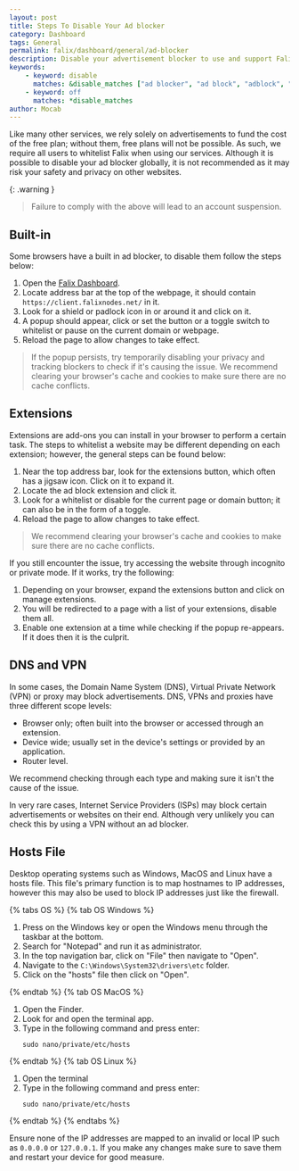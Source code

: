 ```yaml
---
layout: post
title: Steps To Disable Your Ad blocker
category: Dashboard
tags: General
permalink: falix/dashboard/general/ad-blocker
description: Disable your advertisement blocker to use and support Falix.
keywords:
    - keyword: disable
      matches: &disable_matches ["ad blocker", "ad block", "adblock", "adblocker"]
    - keyword: off
      matches: *disable_matches
author: Mocab
---
```


Like many other services, we rely solely on advertisements to fund the cost of the free plan; without them, free plans will not be possible. As such, we require all users to whitelist Falix when using our services. Although it is possible to disable your ad blocker globally, it is not recommended as it may risk your safety and privacy on other websites.

{: .warning }

> Failure to comply with the above will lead to an account suspension.

## Built-in

Some browsers have a built in ad blocker, to disable them follow the steps below:

1. Open the [Falix Dashboard](https://client.falixnodes.net/).
2. Locate address bar at the top of the webpage, it should contain `https://client.falixnodes.net/` in it.
3. Look for a shield or padlock icon in or around it and click on it.
4. A popup should appear, click or set the button or a toggle switch to whitelist or pause on the current domain or webpage.
5. Reload the page to allow changes to take effect.

> If the popup persists, try temporarily disabling your privacy and tracking blockers to check if it's causing the issue.
> We recommend clearing your browser's cache and cookies to make sure there are no cache conflicts.

## Extensions

Extensions are add-ons you can install in your browser to perform a certain task. The steps to whitelist a website may be different depending on each extension; however, the general steps can be found below:

1. Near the top address bar, look for the extensions button, which often has a jigsaw icon. Click on it to expand it.
2. Locate the ad block extension and click it.
3. Look for a whitelist or disable for the current page or domain button; it can also be in the form of a toggle.
4. Reload the page to allow changes to take effect.

> We recommend clearing your browser's cache and cookies to make sure there are no cache conflicts.

If you still encounter the issue, try accessing the website through incognito or private mode. If it works, try the following:

1. Depending on your browser, expand the extensions button and click on manage extensions.
2. You will be redirected to a page with a list of your extensions, disable them all.
3. Enable one extension at a time while checking if the popup re-appears. If it does then it is the culprit.

## DNS and VPN

In some cases, the Domain Name System (DNS), Virtual Private Network (VPN) or proxy may block advertisements. DNS, VPNs and proxies have three different scope levels:

-   Browser only; often built into the browser or accessed through an extension.
-   Device wide; usually set in the device's settings or provided by an application.
-   Router level.

We recommend checking through each type and making sure it isn't the cause of the issue.

In very rare cases, Internet Service Providers (ISPs) may block certain advertisements or websites on their end. Although very unlikely you can check this by using a VPN without an ad blocker.

## Hosts File

Desktop operating systems such as Windows, MacOS and Linux have a hosts file. This file's primary function is to map hostnames to IP addresses, however this may also be used to block IP addresses just like the firewall.

{% tabs OS %}
{% tab OS Windows %}

1. Press on the Windows key or open the Windows menu through the taskbar at the bottom.
2. Search for "Notepad" and run it as administrator.
3. In the top navigation bar, click on "File" then navigate to "Open".
4. Navigate to the `C:\Windows\System32\drivers\etc` folder.
5. Click on the "hosts" file then click on "Open".

{% endtab %}
{% tab OS MacOS %}

1. Open the Finder.
2. Look for and open the terminal app.
3. Type in the following command and press enter:
    ```
    sudo nano/private/etc/hosts
    ```

{% endtab %}
{% tab OS Linux %}

1. Open the terminal
2. Type in the following command and press enter:
    ```
    sudo nano/private/etc/hosts
    ```

{% endtab %}
{% endtabs %}

Ensure none of the IP addresses are mapped to an invalid or local IP such as `0.0.0.0` or `127.0.0.1`. If you make any changes make sure to save them and restart your device for good measure.
